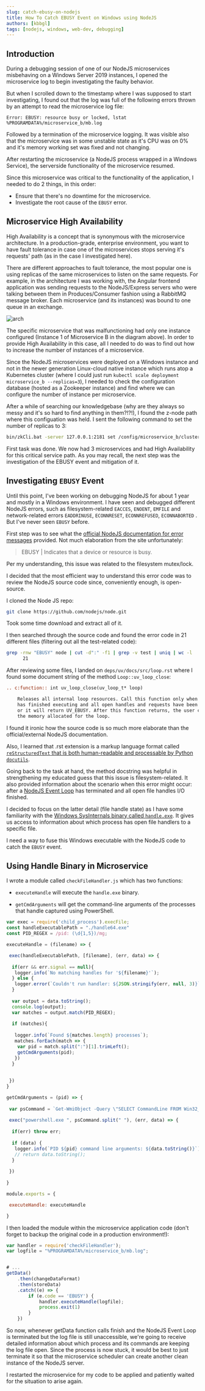 ```yaml
---
slug: catch-ebusy-on-nodejs
title: How To Catch EBUSY Event on Windows using NodeJS
authors: [kbbgl]
tags: [nodejs, windows, web-dev, debugging]
---
```


## Introduction

During a debugging session of one of our NodeJS microservices misbehaving on a Windows Server 2019 instances, I opened the microservice log to begin investigating the faulty behavior.

But when I scrolled down to the timestamp where I was supposed to start investigating, I found out that the log was full of the following errors thrown by an attempt to read the microservice log file:

```text
Error: EBUSY: resource busy or locked, lstat %PROGRAMDATA%/microservice_b/mb.log
```

Followed by a termination of the microservice logging. It was visible also that the microservice was in some unstable state as it's CPU was on 0% and it's memory working set was fixed and not changing.

After restarting the microservice (a NodeJS process wrapped in a Windows Service), the serverside functionality of the microservice resumed.

Since this microservice was critical to the functionality of the application, I needed to do 2 things, in this order:

- Ensure that there's no downtime for the microservice.
- Investigate the root cause of the `EBUSY` error.

## Microservice High Availability

High Availability is a concept that is synonymous with the microservice architecture. In a production-grade, enterprise environment, you want to have fault tolerance in case one of the microservices stops serving it's requests' path (as in the case I investigated here).

There are different approaches to fault tolerance, the most popular one is using replicas of the same microservices to listen on the same requests. For example, in the architecture I was working with, the Angular frontend application was sending requests to the NodeJS/Express servers who were talking between them in Produces/Consumer fashion using a RabbitMQ message broker. Each microservice (and its instances) was bound to one queue in an exchange.

![arch](./arch.jpeg)

The specific microservice that was malfunctioning had only one instance configured (Instance 1 of Microservice B in the diagram above). In order to provide High Availability in this case, all I needed to do was to find out how to increase the number of instances of a microservice.

Since the NodeJS microservices were deployed on a Windows instance and not in the newer generation Linux-cloud native instance which runs atop a Kubernetes cluster (where I could just run `kubectl scale deployment microservice_b --replicas=3`), I needed to check the configuration database (hosted as a Zookeeper instance) and find where we can configure the number of instance per microservice.

After a while of searching our knowledgebase (why are they always so messy and it's so hard to find anything in them?!?!), I found the z-node path where this configuation was held. I sent the following command to set the number of replicas to 3:

```bash
bin/zkCli.bat -server 127.0.0.1:2181 set /config/microservice_b/clusterNodes 3
```

First task was done. We now had 3 microservices and had High Availability for this critical service path. As you may recall, the next step was the investigation of the EBUSY event and mitigation of it.

## Investigating `EBUSY` Event

Until this point, I've been working on debugging NodeJS for about 1 year and mostly in a Windows environment. I have seen and debugged different NodeJS errors, such as filesystem-related `EACCES`, `ENOENT`, `EMFILE` and network-related errors `EADDRINUSE`, `ECONNRESET`, `ECONNREFUSED`, `ECONNABORTED` . But I've never seen `EBUSY` before.

First step was to see what the [official NodeJS documentation for error messages](https://nodejs.org/dist./v6.3.0/docs/api/all.html) provided. Not much elaboration from the site unfortunately:

> EBUSY | Indicates that a device or resource is busy.

Per my understanding, this issue was related to the filesystem mutex/lock.

I decided that the most efficient way to understand this error code was to review the NodeJS source code since, conveniently enough, is open-source.

I cloned the Node JS repo:

```bash
git clone https://github.com/nodejs/node.git
```

Took some time download and extract all of it.

I then searched through the source code and found the error code in 21 different files (filtering out all the test-related code):

```bash
grep -rnw "EBUSY" node | cut -d":" -f1 | grep -v test | uniq | wc -l
      21
```

After reviewing some files, I landed on `deps/uv/docs/src/loop.rst` where I found some document string of the method `Loop::uv_loop_close`:

```rst
.. c:function:: int uv_loop_close(uv_loop_t* loop)

    Releases all internal loop resources. Call this function only when the loop
    has finished executing and all open handles and requests have been closed,
    or it will return UV_EBUSY. After this function returns, the user can free
    the memory allocated for the loop.
```

I found it ironic how the source code is so much more elaborate than the official/external NodeJS documentation.

Also, I learned that .rst extension is a markup language format called [`reStructuredText` that is both human-readable and processable by Python `docutils`](https://en.wikipedia.org/wiki/ReStructuredText).

Going back to the task at hand, the method docstring was helpful in strengthening my educated guess that this issue is filesystem-related. It also provided information about the scenario when this error might occur: after a [NodeJS Event Loop](https://nodejs.org/en/docs/guides/event-loop-timers-and-nexttick/#:~:text=What%20is%20the%20Event%20Loop,the%20system%20kernel%20whenever%20possible.&text=js%20so%20that%20the%20appropriate,queue%20to%20eventually%20be%20executed.) has terminated and all open file handles I/O finished.

I decided to focus on the latter detail (file handle state) as I have some familiarity with the [Windows SysInternals binary called `handle.exe`](https://docs.microsoft.com/en-us/sysinternals/downloads/handle). It gives us access to information about which process has open file handlers to a specific file.

I need a way to fuse this Windows executable with the NodeJS code to catch the `EBUSY` event.

## Using Handle Binary in Microservice

I wrote a module called `checkFileHandler.js` which has two functions:

- `executeHandle` will execute the `handle.exe` binary.

- `getCmdArguments` will get the command-line arguments of the processes that handle captured using PowerShell.

```javascript
var exec = require('child_process').execFile;
const handleExecutablePath = "./handle64.exe"
const PID_REGEX = /pid: (\d{1,5})/mg;

executeHandle = (filename) => {

 exec(handleExecutablePath, [filename], (err, data) => {
 
  if(err && err.signal == null){
   logger.info(`No matching handles for '${filename}'`);
  } else {
   logger.error(`Couldn't run handler: ${JSON.stringify(err, null, 3)}`);
  }
  
  var output = data.toString();
  console.log(output);
  var matches = output.match(PID_REGEX);
  
  if (matches){
   
   logger.info(`Found ${matches.length} processes`);
   matches.forEach(match => {
    var pid = match.split(":")[1].trimLeft();
    getCmdArguments(pid); 
   })
  }
  
  
 })
}

getCmdArguments = (pid) => {
 
 var psCommand = `Get-WmiObject -Query \"SELECT CommandLine FROM Win32_Process WHERE ProcessID = ${pid}\" | Select-Object -ExpandProperty CommandLine`;
  
 exec("powershell.exe ", psCommand.split(" "), (err, data) => {
  
  if(err) throw err;
  
  if (data) {
   logger.info(`PID ${pid} command line arguments: ${data.toString()}`)
   // return data.toString();
  }
    
 })
 
}

module.exports = {

 executeHandle: executeHandle

}
```

I then loaded the module within the microservice application code (don't forget to backup the original code in a production environment!):

```javascript
var handler = require('checkFileHandler');
var logfile = "%PROGRAMDATA%/microservice_b/mb.log";


# ...
getData()
    .then(changeDataFormat)
    .then(storeData)
    .catch((e) => {
        if (e.code == 'EBUSY') {
            handler.executeHandle(logfile);
            process.exit(1)
        }
    })
```

So now, whenever getData function calls finish and the NodeJS Event Loop is terminated but the log file is still unaccessible, we're going to receive detailed information about which process and its commands are keeping the log file open. Since the process is now stuck, it would be best to just terminate it so that the microservice scheduler can create another clean instance of the NodeJS server.

I restarted the microservice for my code to be applied and patiently waited for the situation to arise again.
